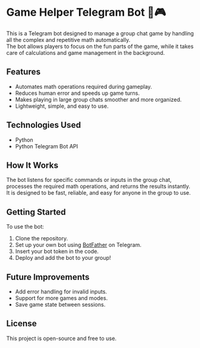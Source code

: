 # Game Helper Telegram Bot 🤖🎮

This is a Telegram bot designed to manage a group chat game by handling all the complex and repetitive math automatically.  
The bot allows players to focus on the fun parts of the game, while it takes care of calculations and game management in the background.

## Features
- Automates math operations required during gameplay.
- Reduces human error and speeds up game turns.
- Makes playing in large group chats smoother and more organized.
- Lightweight, simple, and easy to use.

## Technologies Used
- Python
- Python Telegram Bot API

## How It Works
The bot listens for specific commands or inputs in the group chat, processes the required math operations, and returns the results instantly.  
It is designed to be fast, reliable, and easy for anyone in the group to use.

## Getting Started
To use the bot:
1. Clone the repository.
2. Set up your own bot using [BotFather](https://core.telegram.org/bots#botfather) on Telegram.
3. Insert your bot token in the code.
4. Deploy and add the bot to your group!

## Future Improvements
- Add error handling for invalid inputs.
- Support for more games and modes.
- Save game state between sessions.

## License
This project is open-source and free to use.
